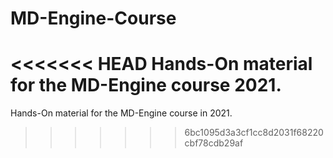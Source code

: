 # MD-Engine-Course

<<<<<<< HEAD
Hands-On material for the MD-Engine course 2021.
=======
Hands-On material for the MD-Engine course in 2021.
>>>>>>> 6bc1095d3a3cf1cc8d2031f68220cbf78cdb29af
